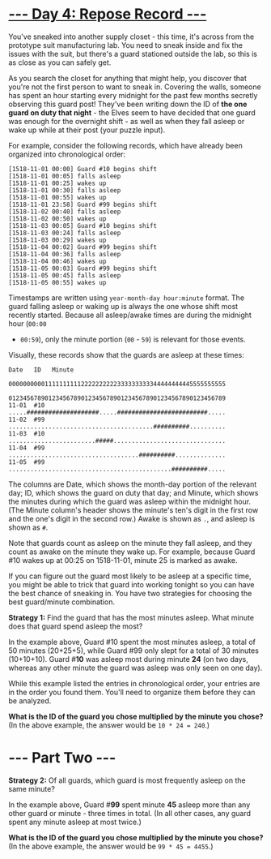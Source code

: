 # [--- Day 4: Repose Record ---](https://adventofcode.com/2018/day/4)
You've sneaked into another supply closet - this time, it's across from the 
prototype suit manufacturing lab. You need to sneak inside and fix the 
issues with the suit, but there's a guard stationed outside the lab, so 
this is as close as you can safely get.

As you search the closet for anything that might help, you discover that 
you're not the first person to want to sneak in. Covering the walls, 
someone has spent an hour starting every midnight for the past few months 
secretly observing this guard post! They've been writing down the ID of 
**the one guard on duty that night** - the Elves seem to have decided that one 
guard was enough for the overnight shift - as well as when they fall asleep 
or wake up while at their post (your puzzle input).

For example, consider the following records, which have already been 
organized into chronological order:

```
[1518-11-01 00:00] Guard #10 begins shift
[1518-11-01 00:05] falls asleep
[1518-11-01 00:25] wakes up
[1518-11-01 00:30] falls asleep
[1518-11-01 00:55] wakes up
[1518-11-01 23:58] Guard #99 begins shift
[1518-11-02 00:40] falls asleep
[1518-11-02 00:50] wakes up
[1518-11-03 00:05] Guard #10 begins shift
[1518-11-03 00:24] falls asleep
[1518-11-03 00:29] wakes up
[1518-11-04 00:02] Guard #99 begins shift
[1518-11-04 00:36] falls asleep
[1518-11-04 00:46] wakes up
[1518-11-05 00:03] Guard #99 begins shift
[1518-11-05 00:45] falls asleep
[1518-11-05 00:55] wakes up
```

Timestamps are written using `year-month-day hour:minute` format. The guard 
falling asleep or waking up is always the one whose shift most recently 
started. Because all asleep/awake times are during the midnight hour (`00:00`
 - `00:59`), only the minute portion (`00` - `59`) is relevant for those events.

Visually, these records show that the guards are asleep at these times:

```
Date   ID   Minute
            000000000011111111112222222222333333333344444444445555555555
            012345678901234567890123456789012345678901234567890123456789
11-01  #10  .....####################.....#########################.....
11-02  #99  ........................................##########..........
11-03  #10  ........................#####...............................
11-04  #99  ....................................##########..............
11-05  #99  .............................................##########.....
```

The columns are Date, which shows the month-day portion of the relevant 
day; ID, which shows the guard on duty that day; and Minute, which shows 
the minutes during which the guard was asleep within the midnight hour. 
(The Minute column's header shows the minute's ten's digit in the first row 
and the one's digit in the second row.) Awake is shown as `.`, and asleep is 
shown as `#`.

Note that guards count as asleep on the minute they fall asleep, and they 
count as awake on the minute they wake up. For example, because Guard #10 
wakes up at 00:25 on 1518-11-01, minute 25 is marked as awake.

If you can figure out the guard most likely to be asleep at a specific 
time, you might be able to trick that guard into working tonight so you can 
have the best chance of sneaking in. You have two strategies for choosing 
the best guard/minute combination.

**Strategy 1:** Find the guard that has the most minutes asleep. What minute 
does that guard spend asleep the most?

In the example above, Guard #10 spent the most minutes asleep, a total of 
50 minutes (20+25+5), while Guard #99 only slept for a total of 30 minutes 
(10+10+10). Guard #**10** was asleep most during minute **24** (on two days, 
whereas any other minute the guard was asleep was only seen on one day).

While this example listed the entries in chronological order, your entries 
are in the order you found them. You'll need to organize them before they 
can be analyzed.

**What is the ID of the guard you chose multiplied by the minute you chose?**
(In the above example, the answer would be `10 * 24 = 240`.)

# --- Part Two ---
**Strategy 2:** Of all guards, which guard is most frequently asleep on the 
same minute?

In the example above, Guard #**99** spent minute **45** asleep more than any other 
guard or minute - three times in total. (In all other cases, any guard 
spent any minute asleep at most twice.)

**What is the ID of the guard you chose multiplied by the minute you chose?**
(In the above example, the answer would be `99 * 45 = 4455`.)

